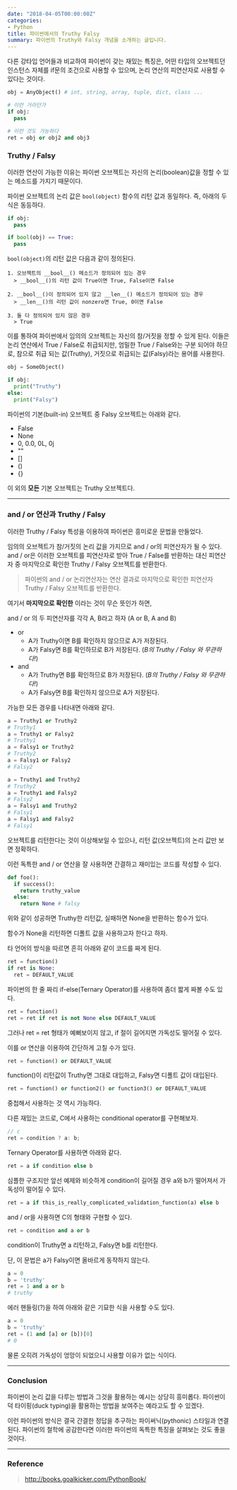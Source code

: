 ```yaml
---
date: "2018-04-05T00:00:00Z"
categories:
- Python
title: 파이썬에서의 Truthy Falsy
summary: 파이썬의 Truthy와 Falsy 개념을 소개하는 글입니다.
---
```


다른 강타입 언어들과 비교하여 파이썬이 갖는 재밌는 특징은, 어떤 타입의 오브젝트던 인스턴스 자체를 if문의 조건으로 사용할 수 있으며, 논리 연산의 피연산자로 사용할 수 있다는 것이다.

```python
obj = AnyObject() # int, string, array, tuple, dict, class ...

# 이런 거라던가
if obj:
  pass

# 이런 것도 가능하다
ret = obj or obj2 and obj3
```

### Truthy / Falsy

이러한 연산이 가능한 이유는 파이썬 오브젝트는 자신의 논리(boolean)값을 정할 수 있는 메소드를 가지기 때문이다.

파이썬 오브젝트의 논리 값은 `bool(object)` 함수의 리턴 값과 동일하다. 즉, 아래의 두 식은 동등하다.

```py
if obj:
  pass
```
```py
if bool(obj) == True:
  pass
```

`bool(object)`의 리턴 값은 다음과 같이 정의된다.

```
1. 오브젝트의 __bool__() 메소드가 정의되어 있는 경우
  > __bool__()의 리턴 값이 True이면 True, False이면 False

2. __bool__()이 정의되어 있지 않고 __len__() 메소드가 정의되어 있는 경우
  > __len__()의 리턴 값이 nonzero면 True, 0이면 False

3. 둘 다 정의되어 있지 않은 경우
  > True
```

이를 통하여 파이썬에서 임의의 오브젝트는 자신의 참/거짓을 정할 수 있게 된다. 이들은 논리 연산에서 True / False로 취급되지만, 엄밀한 True / False와는 구분 되어야 하므로, 참으로 취급 되는 값(Truthy), 거짓으로 취급되는 값(Falsy)라는 용어를 사용한다.

```python
obj = SomeObject()

if obj:
  print("Truthy")
else:
  print("Falsy")
```

파이썬의 기본(built-in) 오브젝트 중 Falsy 오브젝트는 아래와 같다.

- False
- None
- 0, 0.0, 0L, 0j
- ""
- []
- ()
- {}

이 외의 __모든__ 기본 오브젝트는 Truthy 오브젝트다.

---

### and / or 연산과 Truthy / Falsy

이러한 Truthy / Falsy 특성을 이용하여 파이썬은 흥미로운 문법을 만들었다.

임의의 오브젝트가 참/거짓의 논리 값을 가지므로 and / or의 피연산자가 될 수 있다. and / or은 이러한 오브젝트를 피연산자로 받아 True / False를 반환하는 대신 피연산자 중 마지막으로 확인한 Truthy / Falsy 오브젝트를 반환한다.

> 파이썬의 and / or 논리연산자는 연산 결과로 마지막으로 확인한 피연산자 Truthy / Falsy 오브젝트를 반환한다.


여기서 __마지막으로 확인한__ 이라는 것이 무슨 뜻인가 하면,

and / or 의 두 피연산자를 각각 A, B라고 하자 (A or B, A and B)

- or
  - A가 Truthy이면 B를 확인하지 않으므로 A가 저장된다.
  - A가 Falsy면 B를 확인하므로 B가 저장된다. (_B의 Truthy / Falsy 와 무관하다!_)
- and
  - A가 Truthy면 B를 확인하므로 B가 저장된다. (_B의 Truthy / Falsy 와 무관하다!_)
  - A가 Falsy면 B를 확인하지 않으므로 A가 저장된다.

가능한 모든 경우를 나타내면 아래와 같다.

```py
a = Truthy1 or Truthy2
# Truthy1
a = Truthy1 or Falsy2
# Truthy1
a = Falsy1 or Truthy2
# Truthy2
a = Falsy1 or Falsy2
# Falsy2

a = Truthy1 and Truthy2
# Truthy2
a = Truthy1 and Falsy2
# Falsy2
a = Falsy1 and Truthy2
# Falsy1
a = Falsy1 and Falsy2
# Falsy1
```

오브젝트를 리턴한다는 것이 이상해보일 수 있으나, 리턴 값(오브젝트)의 논리 값만 보면 정확하다.

이런 독특한 and / or 연산을 잘 사용하면 간결하고 재미있는 코드를 작성할 수 있다.

```py
def foo():
  if success():
    return truthy_value
  else:
    return None # falsy
```

위와 같이 성공하면 Truthy한 리턴값, 실패하면 None을 반환하는 함수가 있다.

함수가 None을 리턴하면 디폴트 값을 사용하고자 한다고 하자.

타 언어의 방식을 따르면 흔히 아래와 같이 코드를 짜게 된다.

```py
ret = function()
if ret is None:
  ret = DEFAULT_VALUE
```

파이썬의 한 줄 짜리 if-else(Ternary Operator)를 사용하여 좀더 짧게 짜볼 수도 있다.

```py
ret = function()
ret = ret if ret is not None else DEFAULT_VALUE
```

그러나 ret = ret 형태가 예뻐보이지 않고, if 절이 길어지면 가독성도 떨어질 수 있다.

이를 or 연산을 이용하여 간단하게 고칠 수가 있다.

```py
ret = function() or DEFAULT_VALUE
```

function()이 리턴값이 Truthy면 그대로 대입하고, Falsy면 디폴트 값이 대입된다.

```py
ret = function() or function2() or function3() or DEFAULT_VALUE
```

중첩해서 사용하는 것 역시 가능하다.

다른 재밌는 코드로, C에서 사용하는 conditional operator를 구현해보자.

```c
// c
ret = condition ? a: b;
```

Ternary Operator를 사용하면 아래와 같다.

```py
ret = a if condition else b
```

심플한 구조지만 앞선 예제와 비슷하게 condition이 길어질 경우 a와 b가 떨어져서 가독성이 떨어질 수 있다.

```py
ret = a if this_is_really_complicated_validation_function(a) else b
```

and / or을 사용하면 C의 형태와 구현할 수 있다.

```py
ret = condition and a or b
```

condition이 Truthy면 a 리턴하고, Falsy면 b를 리턴한다.

단, 이 문법은 a가 Falsy이면 올바르게 동작하지 않는다.

```py
a = 0
b = 'truthy'
ret = 1 and a or b
# truthy
```

에러 핸들링(?)을 하여 아래와 같은 기묘한 식을 사용할 수도 있다.

```py
a = 0
b = 'truthy'
ret = (1 and [a] or [b])[0]
# 0
```

물론 오히려 가독성이 엉망이 되었으니 사용할 이유가 없는 식이다.

---

### Conclusion

파이썬이 논리 값을 다루는 방법과 그것을 활용하는 예시는 상당히 흥미롭다. 파이썬이 덕 타이핑(duck typing)을 활용하는 방법을 보여주는 예라고도 할 수 있겠다.

이런 파이썬의 방식은 결국 간결한 정답을 추구하는 파이써닉(pythonic) 스타일과 연결된다. 파이썬의 철학에 공감한다면 이러한 파이썬의 독특한 특징을 살펴보는 것도 좋을 것이다.



---

### Reference

> http://books.goalkicker.com/PythonBook/
